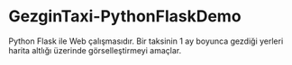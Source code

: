 # GezginTaxi-PythonFlaskDemo
Python Flask ile Web çalışmasıdır. Bir taksinin 1 ay boyunca gezdiği yerleri harita altlığı üzerinde görselleştirmeyi amaçlar.
